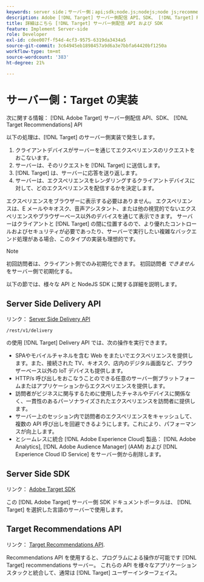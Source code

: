 ```yaml
---
keywords: server side；サーバー側；api;sdk;node.js;nodejs;node js;recommendations api;api:api
description: Adobe [!DNL Target] サーバー側配信 API、SDK、 [!DNL Target] Recommendations API
title: 詳細はこちら [!DNL Target] サーバー側配信 API および SDK
feature: Implement Server-side
role: Developer
exl-id: cdee007f-f54d-4cf3-9575-6319da3434a5
source-git-commit: 3c64945eb1898457a9d6a3e7bbfa64420bf1250a
workflow-type: tm+mt
source-wordcount: '383'
ht-degree: 21%

---
```


# サーバー側：Target の実装

次に関する情報： [!DNL Adobe Target] サーバー側配信 API、SDK、 [!DNL Target Recommendations] API

以下の処理は、[!DNL Target] のサーバー側実装で発生します。

1. クライアントデバイスがサーバーを通じてエクスペリエンスのリクエストをおこないます。
1. サーバーは、そのリクエストを [!DNL Target] に送信します。
1. [!DNL Target] は、サーバーに応答を送り返します。
1. サーバーは、エクスペリエンスをレンダリングするクライアントデバイスに対して、どのエクスペリエンスを配信するかを決定します。

エクスペリエンスをブラウザーに表示する必要はありません。 エクスペリエンスは、E メールやキオスク、音声アシスタント、または他の視覚的でないエクスペリエンスやブラウザーベース以外のデバイスを通じて表示できます。 サーバーはクライアントと [!DNL Target] の間に位置するので、より優れたコントロールおよびセキュリティが必要であったり、サーバーで実行したい複雑なバックエンド処理がある場合、このタイプの実装も理想的です。

>[!NOTE]
>
>初回訪問者は、クライアント側でのみ初期化できます。 初回訪問者 *できません* をサーバー側で初期化する。

以下の節では、様々な API と NodeJS SDK に関する詳細を説明します。

## Server Side Delivery API

リンク： [Server Side Delivery API](https://developers.adobetarget.com/api/delivery-api/)

`/rest/v1/delivery`

の使用 [!DNL Target] Delivery API では、次の操作を実行できます。

* SPAやモバイルチャネルを含む Web をまたいでエクスペリエンスを提供します。また、接続された TV、キオスク、店内のデジタル画面など、ブラウザーベース以外の IoT デバイスも提供します。
* HTTP/s 呼び出しをおこなうことのできる任意のサーバー側プラットフォームまたはアプリケーションからエクスペリエンスを提供します。
* 訪問者がビジネスに関与するために使用したチャネルやデバイスに関係なく、一貫性のあるパーソナライズされたエクスペリエンスを訪問者に提供します。
* サーバー上のセッション内で訪問者のエクスペリエンスをキャッシュして、複数の API 呼び出しを回避できるようにします。これにより、パフォーマンスが向上します。
* とシームレスに統合 [!DNL Adobe Experience Cloud] 製品： [!DNL Adobe Analytics], [!DNL Adobe Audience Manager] (AAM) および [!DNL Experience Cloud ID Service] をサーバー側から削除します。

## Server Side SDK

リンク： [Adobe Target SDK](https://developer.adobe.com/target/)

この [!DNL Adobe Target] サーバー側 SDK ドキュメントポータルは、 [!DNL Target] を選択した言語のサーバーで使用します。

## Target Recommendations API

リンク： [Target Recommendations API](https://developer.adobe.com/target/).

Recommendations API を使用すると、プログラムによる操作が可能です [!DNL Target] recommendations サーバー。 これらの API を様々なアプリケーションスタックと統合して、通常は [!DNL Target] ユーザーインターフェイス。
